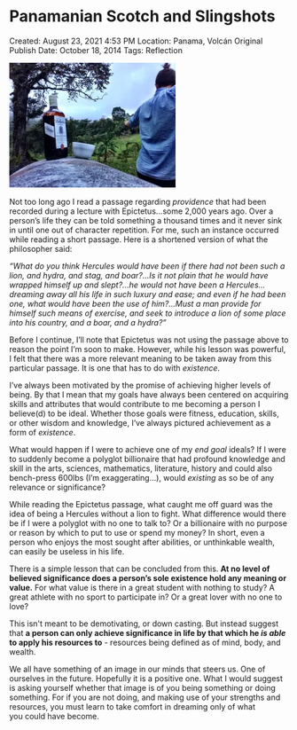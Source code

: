 # Panamanian Scotch and Slingshots

Created: August 23, 2021 4:53 PM
Location: Panama, Volcán
Original Publish Date: October 18, 2014
Tags: Reflection

![Untitled](notion-import/writing/Writing%208e79ce15b0f5476c8359f01b8daaa835/Blogs%20b243d8016e094db7a64e51a987b86d99/sebastianscholl%20com%208a3e8a39a31447d1b19ff195488f3ac5/Panamanian%20Scotch%20and%20Slingshots%2054e280d3fefd4446a247686d05ffd744/Untitled.png)

Not too long ago I read a passage regarding *providence* that had been recorded during a lecture with Epictetus...some 2,000 years ago. Over a person’s life they can be told something a thousand times and it never sink in until one out of character repetition. For me, such an instance occurred while reading a short passage. Here is a shortened version of what the philosopher said:

*“What do you think Hercules would have been if there had not been such a lion, and hydra, and stag, and boar?...Is it not plain that he would have wrapped himself up and slept?...he would not have been a Hercules…dreaming away all his life in such luxury and ease; and even if he had been one, what would have been the use of him?...Must a man provide for himself such means of exercise, and seek to introduce a lion of some place into his country, and a boar, and a hydra?”*

Before I continue, I’ll note that Epictetus was not using the passage above to reason the point I’m soon to make. However, while his lesson was powerful, I felt that there was a more relevant meaning to be taken away from this particular passage. It is one that has to do with *existence*.

I’ve always been motivated by the promise of achieving higher levels of being. By that I mean that my goals have always been centered on acquiring skills and attributes that would contribute to me becoming a person I believe(d) to be ideal. Whether those goals were fitness, education, skills, or other wisdom and knowledge, I’ve always pictured achievement as a form of *existence*.

What would happen if I were to achieve one of my *end goal* ideals? If I were to suddenly become a polyglot billionaire that had profound knowledge and skill in the arts, sciences, mathematics, literature, history and could also bench-press 600lbs (I’m exaggerating…), would *existing* as so be of any relevance or significance?

While reading the Epictetus passage, what caught me off guard was the idea of being a Hercules without a lion to fight. What difference would there be if I were a polyglot with no one to talk to? Or a billionaire with no purpose or reason by which to put to use or spend my money? In short, even a person who enjoys the most sought after abilities, or unthinkable wealth, can easily be useless in his life.

There is a simple lesson that can be concluded from this. **At no level of believed significance does a person’s sole existence hold any meaning or value.** For what value is there in a great student with nothing to study? A great athlete with no sport to participate in? Or a great lover with no one to love?

This isn't meant to be demotivating, or down casting. But instead suggest that **a person can only achieve significance in life by that which he *is able* to apply his resources to** - resources being defined as of mind, body, and wealth.

We all have something of an image in our minds that steers us. One of ourselves in the future. Hopefully it is a positive one. What I would suggest is asking yourself whether that image is of you being something or doing something. For if you are not doing, and making use of your strengths and resources, you must learn to take comfort in dreaming only of what you could have become.